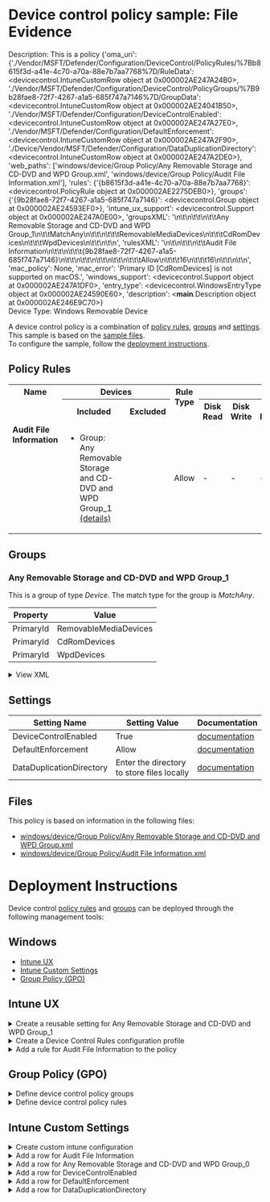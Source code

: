 # Device control policy sample: File Evidence

Description: This is a policy {'oma_uri': {'./Vendor/MSFT/Defender/Configuration/DeviceControl/PolicyRules/%7Bb8615f3d-a41e-4c70-a70a-88e7b7aa7768%7D/RuleData': <devicecontrol.IntuneCustomRow object at 0x000002AE247A24B0>, './Vendor/MSFT/Defender/Configuration/DeviceControl/PolicyGroups/%7B9b28fae8-72f7-4267-a1a5-685f747a7146%7D/GroupData': <devicecontrol.IntuneCustomRow object at 0x000002AE24041B50>, './Vendor/MSFT/Defender/Configuration/DeviceControlEnabled': <devicecontrol.IntuneCustomRow object at 0x000002AE247A27E0>, './Vendor/MSFT/Defender/Configuration/DefaultEnforcement': <devicecontrol.IntuneCustomRow object at 0x000002AE247A2F90>, './Device/Vendor/MSFT/Defender/Configuration/DataDuplicationDirectory': <devicecontrol.IntuneCustomRow object at 0x000002AE247A2DE0>}, 'web_paths': ['windows/device/Group Policy/Any Removable Storage and CD-DVD and WPD Group.xml', 'windows/device/Group Policy/Audit File Information.xml'], 'rules': {'{b8615f3d-a41e-4c70-a70a-88e7b7aa7768}': <devicecontrol.PolicyRule object at 0x000002AE2275DEB0>}, 'groups': {'{9b28fae8-72f7-4267-a1a5-685f747a7146}': <devicecontrol.Group object at 0x000002AE24593EF0>}, 'intune_ux_support': <devicecontrol.Support object at 0x000002AE247A0E00>, 'groupsXML': '<Groups>\n\t<Group Id="{9b28fae8-72f7-4267-a1a5-685f747a7146}" Type="Device">\n\t\t<!-- ./Vendor/MSFT/Defender/Configuration/DeviceControl/PolicyGroups/%7B9b28fae8-72f7-4267-a1a5-685f747a7146%7D/GroupData -->\n\t\t<Name>Any Removable Storage and CD-DVD and WPD Group_1</Name>\n\t\t<MatchType>MatchAny</MatchType>\n\t\t<DescriptorIdList>\n\t\t\t<PrimaryId>RemovableMediaDevices</PrimaryId>\n\t\t\t<PrimaryId>CdRomDevices</PrimaryId>\n\t\t\t<PrimaryId>WpdDevices</PrimaryId>\n\t\t</DescriptorIdList>\n\t</Group>\n</Groups>', 'rulesXML': '<PolicyRules>\n\t<PolicyRule Id="{b8615f3d-a41e-4c70-a70a-88e7b7aa7768}" >\n\t\t<!-- ./Vendor/MSFT/Defender/Configuration/DeviceControl/PolicyRules/%7Bb8615f3d-a41e-4c70-a70a-88e7b7aa7768%7D/RuleData -->\n\t\t<Name>Audit File Information</Name>\n\t\t<IncludedIdList>\n\t\t\t<GroupId>{9b28fae8-72f7-4267-a1a5-685f747a7146}</GroupId>\n\t\t</IncludedIdList>\n\t\t<ExcludedIdList>\n\t\t</ExcludedIdList>\n\t\t<Entry Id="{ae40741a-cc96-42b7-9dab-f5ba59adef8a}">\n\t\t\t<Type>Allow</Type>\n\t\t\t<AccessMask>16</AccessMask>\n\t\t\t<Options>16</Options>\n\t\t</Entry>\n\t</PolicyRule>\n</PolicyRules>', 'mac_policy': None, 'mac_error': 'Primary ID [CdRomDevices] is not supported on macOS.', 'windows_support': <devicecontrol.Support object at 0x000002AE247A1DF0>, 'entry_type': <devicecontrol.WindowsEntryType object at 0x000002AE24590E60>, 'description': <__main__.Description object at 0x000002AE246E9C70>}              
Device Type: Windows Removable Device

A device control policy is a combination of [policy rules](#policy-rules), [groups](#groups) and [settings](#settings).  
This sample is based on the [sample files](#files).  
To configure the sample, follow the [deployment instructions](#deployment-instructions).  

## Policy Rules


<table>
    <tr>
        <th rowspan="2" valign="top">Name</th>
        <th colspan="2" valign="top"><center>Devices</center></th>
        <th rowspan="2" valign="top">Rule Type</th>
        <th colspan="6" valign="top"><center>Access</center></th>
        <th rowspan="2" valign="top">Notification</th>
        <th rowspan="2" valign="top">Conditions</th>
    </tr>
    <tr>
        <th>Included</th>
        <th>Excluded</th>
        <th>Disk Read</th>
		<th>Disk Write</th>
		<th>Disk Execute</th>
		<th>File Read</th>
		<th>File Write</th>
		<th>File Execute</th></tr><tr>
            <td rowspan="1" valign="top"><b>Audit File Information</b></td>
            <td rowspan="1 valign="top">
                <ul><li>Group: Any Removable Storage and CD-DVD and WPD Group_1<a href="#any-removable-storage-and-cd-dvd-and-wpd-group_1" title="MatchAny {'PrimaryId': 'WpdDevices'}"> (details)</a>  
</ul>
            </td>
            <td rowspan="1" valign="top">
                <ul></ul>
            </td>
            <td>Allow</td>
            <td>-</td>
            <td>-</td>
            <td>-</td>
            <td>-</td>
            <td>:white_check_mark:</td>
            <td>-</td>
            <td>Create file evidence without file (16)</td> 
            <td>
                <center>-</center></td>
        </tr></table>


## Groups


### Any Removable Storage and CD-DVD and WPD Group_1



This is a group of type *Device*. 
The match type for the group is *MatchAny*.


|  Property | Value |
|-----------|-------|
| PrimaryId | RemovableMediaDevices |
| PrimaryId | CdRomDevices |
| PrimaryId | WpdDevices |





<details>
<summary>View XML</summary>

```xml
<Group Id="{9b28fae8-72f7-4267-a1a5-685f747a7146}" Type="Device">
	<!-- ./Vendor/MSFT/Defender/Configuration/DeviceControl/PolicyGroups/%7B9b28fae8-72f7-4267-a1a5-685f747a7146%7D/GroupData -->
	<Name>Any Removable Storage and CD-DVD and WPD Group_1</Name>
	<MatchType>MatchAny</MatchType>
	<DescriptorIdList>
		<PrimaryId>RemovableMediaDevices</PrimaryId>
		<PrimaryId>CdRomDevices</PrimaryId>
		<PrimaryId>WpdDevices</PrimaryId>
	</DescriptorIdList>
</Group>
```
</details>


## Settings
| Setting Name |  Setting Value | Documentation |
|--------------|----------------|---------------|
DeviceControlEnabled | True | [documentation](https://learn.microsoft.com/en-us/windows/client-management/mdm/defender-csp#configurationdevicecontrolenabled) |
DefaultEnforcement | Allow | [documentation](https://learn.microsoft.com/en-us/windows/client-management/mdm/defender-csp#configurationdefaultenforcement) |
DataDuplicationDirectory | Enter the directory to store files locally | [documentation](https://learn.microsoft.com/en-us/windows/client-management/mdm/defender-csp#configurationdataduplicationdirectory) |


## Files
This policy is based on information in the following files:

- [windows/device/Group Policy/Any Removable Storage and CD-DVD and WPD Group.xml](/windows/device/Group%20Policy/Any%20Removable%20Storage%20and%20CD-DVD%20and%20WPD%20Group.xml)
- [windows/device/Group Policy/Audit File Information.xml](/windows/device/Group%20Policy/Audit%20File%20Information.xml)


# Deployment Instructions

Device control [policy rules](#policy-rules) and [groups](#groups) can be deployed through the following management tools:


## Windows
- [Intune UX](#intune-ux)
- [Intune Custom Settings](#intune-custom-settings)
- [Group Policy (GPO)](#group-policy-gpo)





## Intune UX

<details>
<summary>Create a reusable setting for Any Removable Storage and CD-DVD and WPD Group_1</summary> 

   1. Navigate to Home > Endpoint Security > Attack Surface Reduction
   2. Click on Reusable Settings
   3. Click (+) Add
   4. Enter the Any Removable Storage and CD-DVD and WPD Group_1 for the name.  
   5. Optionally, enter a description
   6. Click on "Next"
   7. Set the match type toggle to MatchAny
   
   8. Click "Next"
   9. Click "Add"
</details>
<details>
<summary>Create a Device Control Rules configuration profile</summary>  

   1. Navigate to Home > Endpoint Security > Attack Surface Reduction
   2. Click on "Create Policy"
   3. Under Platform, select "Windows 10 and later"
   4. Under Profile, select "Device Control Rules"
   5. Click "Create"
   6. Under Name, enter **
   7. Optionally, enter a description
   8. Click "Next"
</details>


<details>
<summary>Add a rule for Audit File Information to the policy</summary>


   1. Click on "+ Set reusable settings" under Included Id

   1. Click on *Any Removable Storage and CD-DVD and WPD Group_1*

   1. Click on "Select"


   1. Click on "+ Edit Entry"
   1. Enter *Audit File Information* for the name



   1. Select *Allow* from "Type"
   1. Select *Create file evidence without file* from "Options"
   1. Select ** from "Access mask"


   1. Click "OK"
</details>



## Group Policy (GPO)
<details>
<summary>Define device control policy groups</summary>

   1. Go to Computer Configuration > Administrative Templates > Windows Components > Microsoft Defender Antivirus > Device Control > Define device control policy groups.
   2. Save the XML below to a network share.
```xml
<Groups>
	<Group Id="{9b28fae8-72f7-4267-a1a5-685f747a7146}" Type="Device">
		<!-- ./Vendor/MSFT/Defender/Configuration/DeviceControl/PolicyGroups/%7B9b28fae8-72f7-4267-a1a5-685f747a7146%7D/GroupData -->
		<Name>Any Removable Storage and CD-DVD and WPD Group_1</Name>
		<MatchType>MatchAny</MatchType>
		<DescriptorIdList>
			<PrimaryId>RemovableMediaDevices</PrimaryId>
			<PrimaryId>CdRomDevices</PrimaryId>
			<PrimaryId>WpdDevices</PrimaryId>
		</DescriptorIdList>
	</Group>
</Groups>
```
   3. In the Define device control policy groups window, select *Enabled* and specify the network share file path containing the XML groups data.
</details>

<details>
<summary>Define device control policy rules</summary>
 
  1. Go to Computer Configuration > Administrative Templates > Windows Components > Microsoft Defender Antivirus > Device Control > Define device control policy rules.
  2. Save the XML below to a network share.
```xml
<PolicyRules>
	<PolicyRule Id="{b8615f3d-a41e-4c70-a70a-88e7b7aa7768}" >
		<!-- ./Vendor/MSFT/Defender/Configuration/DeviceControl/PolicyRules/%7Bb8615f3d-a41e-4c70-a70a-88e7b7aa7768%7D/RuleData -->
		<Name>Audit File Information</Name>
		<IncludedIdList>
			<GroupId>{9b28fae8-72f7-4267-a1a5-685f747a7146}</GroupId>
		</IncludedIdList>
		<ExcludedIdList>
		</ExcludedIdList>
		<Entry Id="{ae40741a-cc96-42b7-9dab-f5ba59adef8a}">
			<Type>Allow</Type>
			<AccessMask>16</AccessMask>
			<Options>16</Options>
		</Entry>
	</PolicyRule>
</PolicyRules>
```
  3. In the Define device control policy rules window, select *Enabled*, and enter the network share file path containing the XML rules data.
</details>

## Intune Custom Settings

<details>
<summary>Create custom intune configuration</summary>

   1. Navigate to Devices > Configuration profiles
   2. Click Create (New Policy)
   3. Select Platform "Windows 10 and Later"
   4. Select Profile "Templates"
   5. Select Template Name "Custom"
   6. Click "Create"
   7. Under Name, enter **
   8. Optionally, enter a description
   9. Click "Next" 
</details>
<details>
<summary>Add a row for Audit File Information</summary>  
   
   1. Click "Add"
   2. For Name, enter *Audit File Information*
   3. For Description, enter **
   4. For OMA-URI, enter  *./Vendor/MSFT/Defender/Configuration/DeviceControl/PolicyRules/%7Bb8615f3d-a41e-4c70-a70a-88e7b7aa7768%7D/RuleData*
   5. For Data type, select *String (XML File)*
   
        
   6. For Custom XML, select  *windows\device\Intune OMA-URI\audit_file_information{b8615f3d-a41e-4c70-a70a-88e7b7aa7768}.xml*
         
   
   7. Click "Save"
</details>
<details>
<summary>Add a row for Any Removable Storage and CD-DVD and WPD Group_0</summary>  
   
   1. Click "Add"
   2. For Name, enter *Any Removable Storage and CD-DVD and WPD Group_0*
   3. For Description, enter **
   4. For OMA-URI, enter  *./Vendor/MSFT/Defender/Configuration/DeviceControl/PolicyGroups/%7B9b28fae8-72f7-4267-a1a5-685f747a7146%7D/GroupData*
   5. For Data type, select *String (XML File)*
   
        
   6. For Custom XML, select  *windows\device\Intune OMA-URI\Any Removable Storage and CD-DVD and WPD Group.xml*
         
   
   7. Click "Save"
</details>
<details>
<summary>Add a row for DeviceControlEnabled</summary>  
   
   1. Click "Add"
   2. For Name, enter *DeviceControlEnabled*
   3. For Description, enter **
   4. For OMA-URI, enter  *./Vendor/MSFT/Defender/Configuration/DeviceControlEnabled*
   5. For Data type, select *Integer*
   
   7. For Value, enter *1*
   
   7. Click "Save"
</details>
<details>
<summary>Add a row for DefaultEnforcement</summary>  
   
   1. Click "Add"
   2. For Name, enter *DefaultEnforcement*
   3. For Description, enter **
   4. For OMA-URI, enter  *./Vendor/MSFT/Defender/Configuration/DefaultEnforcement*
   5. For Data type, select *Integer*
   
   7. For Value, enter *1*
   
   7. Click "Save"
</details>
<details>
<summary>Add a row for DataDuplicationDirectory</summary>  
   
   1. Click "Add"
   2. For Name, enter *DataDuplicationDirectory*
   3. For Description, enter **
   4. For OMA-URI, enter  *./Device/Vendor/MSFT/Defender/Configuration/DataDuplicationDirectory*
   5. For Data type, select *String*
   
   7. For Value, enter *Enter the directory to store files locally*
   
   7. Click "Save"
</details>



